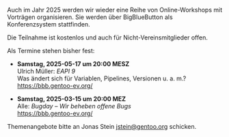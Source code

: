 <!--
.. title: Online-Workshops 2025
.. slug: online-workshops-2025
.. date: 2025-02-23 15:56:19 UTC+01:00
.. tags: 
.. category: 
.. link: 
.. description: 
.. type: text
-->

Auch im Jahr 2025 werden wir wieder eine Reihe von Online-Workshops
mit Vorträgen organisieren. Sie werden über BigBlueButton als
Konferenzsystem stattfinden.

Die Teilnahme ist kostenlos und auch für Nicht-Vereinsmitglieder offen.

Als Termine stehen bisher fest:

- **Samstag, 2025-05-17 um 20:00 MESZ**  
  Ulrich Müller: *EAPI 9*  
  Was ändert sich für Variablen, Pipelines, Versionen u. a. m.?  
  <https://bbb.gentoo-ev.org/>

- **Samstag, 2025-03-15 um 20:00 MEZ**  
  Alle: *Bugday – Wir beheben offene Bugs*  
  <https://bbb.gentoo-ev.org/>

Themenangebote bitte an Jonas Stein <jstein@gentoo.org> schicken.
